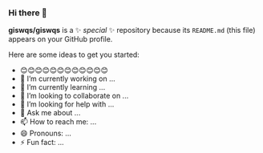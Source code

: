 ### Hi there 👋

**giswqs/giswqs** is a ✨ _special_ ✨ repository because its `README.md` (this file) appears on your GitHub profile.

Here are some ideas to get you started:

- 😊😊😊😊😊😊😊😊😊😊😊😊
- 🔭 I’m currently working on ...
- 🌱 I’m currently learning ...
- 👯 I’m looking to collaborate on ...
- 🤔 I’m looking for help with ...
- 💬 Ask me about ...
- 📫 How to reach me: ...
- 😄 Pronouns: ...
- ⚡ Fun fact: ...

